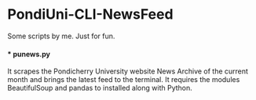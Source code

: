 # PondiUni-CLI-NewsFeed
Some scripts by me. Just for fun.

#### * punews.py 
It scrapes the Pondicherry University website News Archive of the current 
month and brings the latest feed to the terminal.
It requires the modules BeautifulSoup and pandas to installed along with Python.
